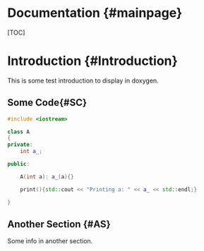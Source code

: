 Documentation {#mainpage}
=============
[TOC]

# Introduction {#Introduction}

This is some test introduction to display in doxygen.

## Some Code{#SC}

~~~~~~~~~~~~~~~~~~~~~~~cpp
#include <iostream>

class A
{
private:
    int a_;

public:

    A(int a): a_(a){}

    print(){std::cout << "Printing a: " << a_ << std::endl;}

}
~~~~~~~~~~~~~~~~~~~~~~~

## Another Section {#AS}

Some info in another section.